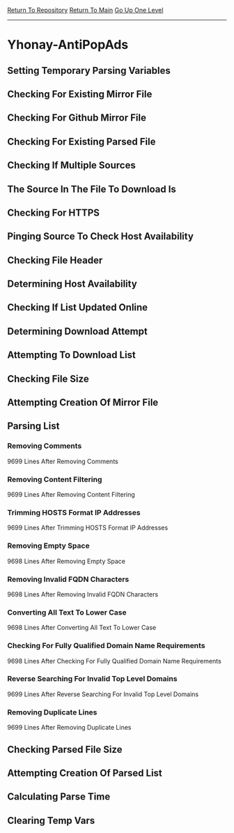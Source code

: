 [Return To Repository](https://github.com/deathbybandaid/piholeparser/)
[Return To Main](https://github.com/deathbybandaid/piholeparser/blob/master/RecentRunLogs/Mainlog.md)
[Go Up One Level](https://github.com/deathbybandaid/piholeparser/blob/master/RecentRunLogs/TopLevelScripts/30-Processing-External-Blacklists.md)
____________________________________
# Yhonay-AntiPopAds
## Setting Temporary Parsing Variables
## Checking For Existing Mirror File
## Checking For Github Mirror File
## Checking For Existing Parsed File
## Checking If Multiple Sources
## The Source In The File To Download Is
## Checking For HTTPS
## Pinging Source To Check Host Availability
## Checking File Header
## Determining Host Availability
## Checking If List Updated Online
## Determining Download Attempt
## Attempting To Download List
## Checking File Size
## Attempting Creation Of Mirror File
## Parsing List
### Removing Comments
9699 Lines After Removing Comments
### Removing Content Filtering
9699 Lines After Removing Content Filtering
### Trimming HOSTS Format IP Addresses
9699 Lines After Trimming HOSTS Format IP Addresses
### Removing Empty Space
9698 Lines After Removing Empty Space
### Removing Invalid FQDN Characters
9698 Lines After Removing Invalid FQDN Characters
### Converting All Text To Lower Case
9698 Lines After Converting All Text To Lower Case
### Checking For Fully Qualified Domain Name Requirements
9698 Lines After Checking For Fully Qualified Domain Name Requirements
### Reverse Searching For Invalid Top Level Domains
9699 Lines After Reverse Searching For Invalid Top Level Domains
### Removing Duplicate Lines
9699 Lines After Removing Duplicate Lines
## Checking Parsed File Size
## Attempting Creation Of Parsed List
## Calculating Parse Time
## Clearing Temp Vars
